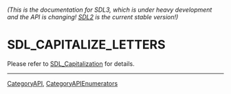 ###### (This is the documentation for SDL3, which is under heavy development and the API is changing! [SDL2](https://wiki.libsdl.org/SDL2/) is the current stable version!)
# SDL_CAPITALIZE_LETTERS

Please refer to [SDL_Capitalization](SDL_Capitalization) for details.

----
[CategoryAPI](CategoryAPI), [CategoryAPIEnumerators](CategoryAPIEnumerators)

